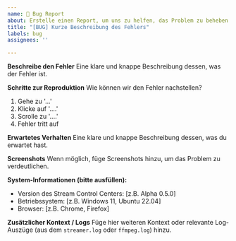 ```yaml
---
name: 🐞 Bug Report
about: Erstelle einen Report, um uns zu helfen, das Problem zu beheben
title: "[BUG] Kurze Beschreibung des Fehlers"
labels: bug
assignees: ''

---
```


**Beschreibe den Fehler**
Eine klare und knappe Beschreibung dessen, was der Fehler ist.

**Schritte zur Reproduktion**
Wie können wir den Fehler nachstellen?
1. Gehe zu '...'
2. Klicke auf '....'
3. Scrolle zu '....'
4. Fehler tritt auf

**Erwartetes Verhalten**
Eine klare und knappe Beschreibung dessen, was du erwartet hast.

**Screenshots**
Wenn möglich, füge Screenshots hinzu, um das Problem zu verdeutlichen.

**System-Informationen (bitte ausfüllen):**
 - Version des Stream Control Centers: [z.B. Alpha 0.5.0]
 - Betriebssystem: [z.B. Windows 11, Ubuntu 22.04]
 - Browser: [z.B. Chrome, Firefox]

**Zusätzlicher Kontext / Logs**
Füge hier weiteren Kontext oder relevante Log-Auszüge (aus dem `streamer.log` oder `ffmpeg.log`) hinzu.